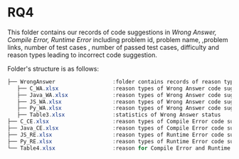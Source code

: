# RQ4

This folder contains our records of code suggestions in *Wrong Answer, Compile Error, Runtime Error* including problem id, problem name, ,problem links, number of test cases , number of passed test cases, difficulty and reason types leading to incorrect code suggestion.

Folder's structure is as follows:

```powershell
├── WrongAnswer                  :folder contains records of reason types leading to Wrong Answer
   ├── C_WA.xlsx                 :reason types of Wrong Answer code suggestions in C
   ├── Java_WA.xlsx              :reason types of Wrong Answer code suggestions in Java
   ├── JS_WA.xlsx                :reason types of Wrong Answer code suggestions in JavaScript
   ├── Py_WA.xlsx                :reason types of Wrong Answer code suggestions in Python
   ├── Table3.xlsx               :statistics of Wrong Answer status
├── C_CE.xlsx                    :reason types of Compile Error code suggestions in C
├── Java_CE.xlsx                 :reason types of Compile Error code suggestions in Java 
├── JS_RE.xlsx                   :reason types of Runtime Error code suggestions in JavaScript
├── Py_RE.xlsx                   :reason types of Runtime Error code suggestions in Python
└── Table4.xlsx                  :reason for Compile Error and Runtime Error
```


